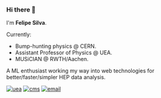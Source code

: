 ### Hi there 👋

I'm **Felipe Silva**. 

Currently:
- Bump-hunting physics @ CERN.
- Assistant Professor of Physics @ UEA.
- MUSiCIAN @ RWTH/Aachen.

A ML enthusiast working my way into web technologies for better/faster/simpler HEP data analysis. 
 
[![uea](https://img.shields.io/badge/Teach-UEA-green?style=flat-square)](http://www.uea.edu.br)
[![cms](https://img.shields.io/badge/Experiment-CMS-red?style=flat-square)](http://cms.web.cern.ch)
[![email](https://img.shields.io/badge/Contact-fts.araujo%40gmail.com-informational?style=flat-square)](mailto:fts.araujo@gmail.com)


